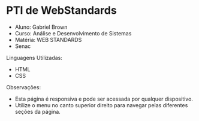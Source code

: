 # PTI de WebStandards

- Aluno: Gabriel Brown
- Curso: Análise e Desenvolvimento de Sistemas
- Matéria: WEB STANDARDS
- Senac

Linguagens Utilizadas:

- HTML
- CSS

Observações:

- Esta página é responsiva e pode ser acessada por qualquer dispositivo.
- Utilize o menu no canto superior direito para navegar pelas diferentes seções da página.
